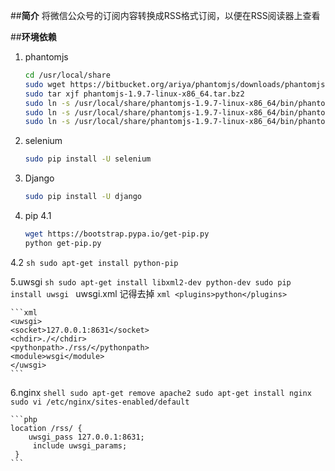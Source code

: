 ##**简介**
将微信公众号的订阅内容转换成RSS格式订阅，以便在RSS阅读器上查看

##**环境依赖**
 1. phantomjs 

    ```sh
    cd /usr/local/share
    sudo wget https://bitbucket.org/ariya/phantomjs/downloads/phantomjs-1.9.7-linux-x86_64.tar.bz2
    sudo tar xjf phantomjs-1.9.7-linux-x86_64.tar.bz2
    sudo ln -s /usr/local/share/phantomjs-1.9.7-linux-x86_64/bin/phantomjs /usr/local/share/phantomjs
    sudo ln -s /usr/local/share/phantomjs-1.9.7-linux-x86_64/bin/phantomjs /usr/local/bin/phantomjs
    sudo ln -s /usr/local/share/phantomjs-1.9.7-linux-x86_64/bin/phantomjs /usr/bin/phantomjs
    ```

 2. selenium

    ```sh
    sudo pip install -U selenium
    ```
 3. Django

    ```sh
    sudo pip install -U django
    ```

 4. pip
 4.1
     ```sh
     wget https://bootstrap.pypa.io/get-pip.py
     python get-pip.py
     ```
 4.2
     ```sh
     sudo apt-get install python-pip
     ```

 5.uwsgi
    ```sh
    sudo apt-get install libxml2-dev python-dev
    sudo pip install uwsgi
    ```
    uwsgi.xml
    记得去掉
    ```xml
    <plugins>python</plugins>
    ```
     
    ```xml
    <uwsgi>                       
    <socket>127.0.0.1:8631</socket>
    <chdir>./</chdir>
    <pythonpath>./rss/</pythonpath>
    <module>wsgi</module>
    </uwsgi>
    ```

6.nginx
    ```shell
    sudo apt-get remove apache2
    sudo apt-get install nginx
    sudo vi /etc/nginx/sites-enabled/default
    ```
    
    ```php
    location /rss/ {
        uwsgi_pass 127.0.0.1:8631;
         include uwsgi_params;
     }
    ```

